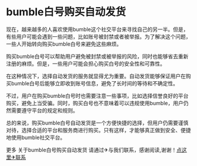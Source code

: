 # bumble白号购买自动发货

现在，越来越多的人喜欢使用bumble这个社交平台来寻找自己的另一半。但是，有些用户可能会遇到一些问题，比如账号被封禁或者被举报。为了解决这个问题，一些人开始转向购买bumble白号来避免这些麻烦。

购买bumble白号可以帮助用户避免被封禁或被举报的风险，同时也能够省去重新注册的麻烦。但是，一些用户可能会担心购买白号的安全性和可靠性。

在这种情况下，选择自动发货的服务就显得尤为重要。自动发货能够保证用户在购买bumble白号后能够立即收到账号信息，避免了长时间的等待和不确定性。

不过，用户在购买bumble白号时也需要注意一些事项，比如选择信誉良好的平台购买，避免上当受骗。同时，购买白号也不意味着可以违规使用bumble，用户仍然需要遵守平台的规定和规则。

总的来说，购买bumble白号自动发货是一个方便快捷的选择，但用户仍需要谨慎对待，选择合适的平台和服务商进行购买。只有这样，才能够真正做到安全、便捷地使用bumble社交平台。

更多 关于bumble白号购买自动发货 请通过✈与我们联系，感谢阅读,谢谢！[点这里✈联系](https://ww.k02.cc)